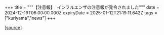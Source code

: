 +++
title = """【注意報】　インフルエンザの注意報が発令されました"""
date = 2024-12-19T06:00:00.000Z
expiryDate = 2025-01-12T21:19:11.642Z
tags = ["kuriyama","news"]
+++


[[source]](https://www.town.kuriyama.hokkaido.jp/soshiki/38/20991.html)
